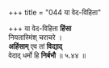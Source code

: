 +++
title = "044 या वेद-विहिता"

+++
या वेद-विहिता **हिंसा**  
नियतास्मिंश् चराचरे ।  
**अहिंसाम्** एव तां **विद्याद्**  
वेदाद् धर्मो हि **निर्बभौ**  ॥ ५.४४ ॥